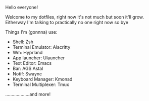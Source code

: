 Hello everyone!

Welcome to my dotfiles, right now it's not much but soon it'll grow.
Eitherway I'm talking to practically no one right now so bye

Things I'm (gonnna) use:
- Shell: Zsh
- Terminal Emulator: Alacritty
- Wm: Hyprland
- App launcher: Ulauncher
- Text Editor: Emacs
- Bar: AGS Astal
- Notif: Swaync
- Keyboard Manager: Kmonad
- Terminal Multiplexer: Tmux


...................and more! 
